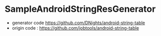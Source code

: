# SampleAndroidStringResGenerator

- generator code  https://github.com/DNights/android-string-table
- origin code : https://github.com/jobtools/android-string-table
